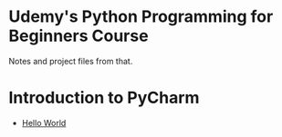 # Udemy's Python Programming for Beginners Course
Notes and project files from that.

# Introduction to PyCharm
- <a href="https://github.com/beef-erikson/PythonProgrammingForBeginnersUdemy/PyCharm_Intro/hello_world.py">Hello World</a>
